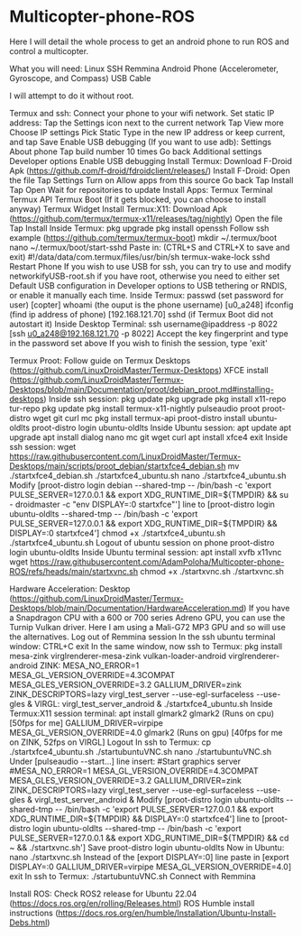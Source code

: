 # Multicopter-phone-ROS

Here I will detail the whole process to get an android phone to run ROS and control a multicopter.

What you will need:
Linux
  SSH
  Remmina
Android Phone (Accelerometer, Gyroscope, and Compass)
USB Cable

I will attempt to do it without root.

Termux and ssh:
Connect your phone to your wifi network.
Set static IP address:
  Tap the Settings icon next to the current network
  Tap View more
  Choose IP settings
  Pick Static
  Type in the new IP address or keep current, and tap Save
Enable USB debugging (If you want to use adb):
  Settings
  About phone
  Tap build number 10 times
  Go back
  Additional settings
  Developer options
  Enable USB debugging
Install Termux:
  Download F-Droid Apk (https://github.com/f-droid/fdroidclient/releases/)
  Install F-Droid:
    Open the file
    Tap Settings
    Turn on Allow apps from this source
    Go back
    Tap Install
    Tap Open
    Wait for repositories to update
  Install Apps:
    Termux Terminal
    Termux API
    Termux Boot (If it gets blocked, you can choose to install anyway)
    Termux Widget
  Install Termux:X11:
    Download Apk (https://github.com/termux/termux-x11/releases/tag/nightly)
    Open the file
    Tap Install
Inside Termux:
  pkg upgrade
  pkg install openssh
  Follow ssh example (https://github.com/termux/termux-boot)
  mkdir ~/.termux/boot
  nano ~/.termux/boot/start-sshd
  Paste in: (CTRL+S and CTRL+X to save and exit)
#!/data/data/com.termux/files/usr/bin/sh
termux-wake-lock
sshd
Restart Phone
If you wish to use USB for ssh, you can try to use and modify networkifyUSB-root.sh if you have root, otherwise you need to either set Default USB configuration in Developer options to USB tethering or RNDIS, or enable it manually each time.
Inside Termux:
  passwd (set password for user) [copter]
  whoami (the ouput is the phone username) [u0_a248]
  ifconfig (find ip address of phone) [192.168.121.70]
  sshd (if Termux Boot did not autostart it)
Inside Desktop Terminal:
  ssh username@ipaddress -p 8022 [ssh u0_a248@192.168.121.70 -p 8022]
  Accept the key fingerprint and type in the password set above
  If you wish to finish the session, type 'exit'

Termux Proot:
Follow guide on Termux Desktops (https://github.com/LinuxDroidMaster/Termux-Desktops)
XFCE install (https://github.com/LinuxDroidMaster/Termux-Desktops/blob/main/Documentation/proot/debian_proot.md#installing-desktops)
Inside ssh session:
  pkg update
  pkg upgrade
  pkg install x11-repo tur-repo
  pkg update
  pkg install termux-x11-nightly pulseaudio proot proot-distro wget git curl mc
  pkg install termux-api
  proot-distro install ubuntu-oldlts
  proot-distro login ubuntu-oldlts
Inside Ubuntu session:
  apt update 
  apt upgrade
  apt install dialog nano mc git wget curl
  apt install xfce4
  exit
Inside ssh session:
  wget https://raw.githubusercontent.com/LinuxDroidMaster/Termux-Desktops/main/scripts/proot_debian/startxfce4_debian.sh
  mv ./startxfce4_debian.sh ./startxfce4_ubuntu.sh
  nano ./startxfce4_ubuntu.sh
  Modify [proot-distro login debian --shared-tmp -- /bin/bash -c  'export PULSE_SERVER=127.0.0.1 && export XDG_RUNTIME_DIR=${TMPDIR} && su - droidmaster -c "env DISPLAY=:0 startxfce"'] line to [proot-distro login ubuntu-oldlts --shared-tmp -- /bin/bash -c  'export PULSE_SERVER=127.0.0.1 && export XDG_RUNTIME_DIR=${TMPDIR} && DISPLAY=:0 startxfce4']
  chmod +x ./startxfce4_ubuntu.sh
  ./startxfce4_ubuntu.sh
Logout of ubuntu session on phone
  proot-distro login ubuntu-oldlts
Inside Ubuntu terminal session:
  apt install xvfb x11vnc
  wget https://raw.githubusercontent.com/AdamPoloha/Multicopter-phone-ROS/refs/heads/main/startxvnc.sh
  chmod +x ./startxvnc.sh
  ./startxvnc.sh

Hardware Acceleration:
Desktop (https://github.com/LinuxDroidMaster/Termux-Desktops/blob/main/Documentation/HardwareAcceleration.md)
If you have a Snapdragon CPU with a 600 or 700 series Adreno GPU, you can use the Turnip Vulkan driver.
Here I am using a Mali-G72 MP3 GPU and so will use the alternatives.
Log out of Remmina session
In the ssh ubuntu terminal window:
  CTRL+C
  exit
In the same window, now ssh to Termux:
  pkg install mesa-zink virglrenderer-mesa-zink vulkan-loader-android virglrenderer-android
  ZINK:
    MESA_NO_ERROR=1 MESA_GL_VERSION_OVERRIDE=4.3COMPAT MESA_GLES_VERSION_OVERRIDE=3.2 GALLIUM_DRIVER=zink ZINK_DESCRIPTORS=lazy virgl_test_server --use-egl-surfaceless --use-gles &
  VIRGL:
    virgl_test_server_android &
  ./startxfce4_ubuntu.sh
Inside Termux:X11 session terminal:
  apt install glmark2
  glmark2 (Runs on cpu) [50fps for me]
  GALLIUM_DRIVER=virpipe MESA_GL_VERSION_OVERRIDE=4.0 glmark2 (Runs on gpu) [40fps for me on ZINK, 52fps on VIRGL]
Logout
In ssh to Termux:
  cp ./startxfce4_ubuntu.sh ./startubuntuVNC.sh
  nano ./startubuntuVNC.sh
  Under [pulseaudio --start...] line insert:
#Start graphics server
#MESA_NO_ERROR=1 MESA_GL_VERSION_OVERRIDE=4.3COMPAT MESA_GLES_VERSION_OVERRIDE=3.2 GALLIUM_DRIVER=zink ZINK_DESCRIPTORS=lazy virgl_test_server --use-egl-surfaceless --use-gles &
virgl_test_server_android &
  Modify [proot-distro login ubuntu-oldlts --shared-tmp -- /bin/bash -c  'export PULSE_SERVER=127.0.0.1 && export XDG_RUNTIME_DIR=${TMPDIR} && DISPLAY=:0 startxfce4'] line to [proot-distro login ubuntu-oldlts --shared-tmp -- /bin/bash -c  'export PULSE_SERVER=127.0.0.1 && export XDG_RUNTIME_DIR=${TMPDIR} && cd ~ && ./startxvnc.sh']
  Save
  proot-distro login ubuntu-oldlts
Now in Ubuntu:
  nano ./startxvnc.sh
  Instead of the [export DISPLAY=:0] line paste in [export DISPLAY=:0 GALLIUM_DRIVER=virpipe MESA_GL_VERSION_OVERRIDE=4.0]
  exit
In ssh to Termux:
  ./startubuntuVNC.sh
Connect with Remmina

Install ROS:
Check ROS2 release for Ubuntu 22.04 (https://docs.ros.org/en/rolling/Releases.html)
ROS Humble install instructions (https://docs.ros.org/en/humble/Installation/Ubuntu-Install-Debs.html)

